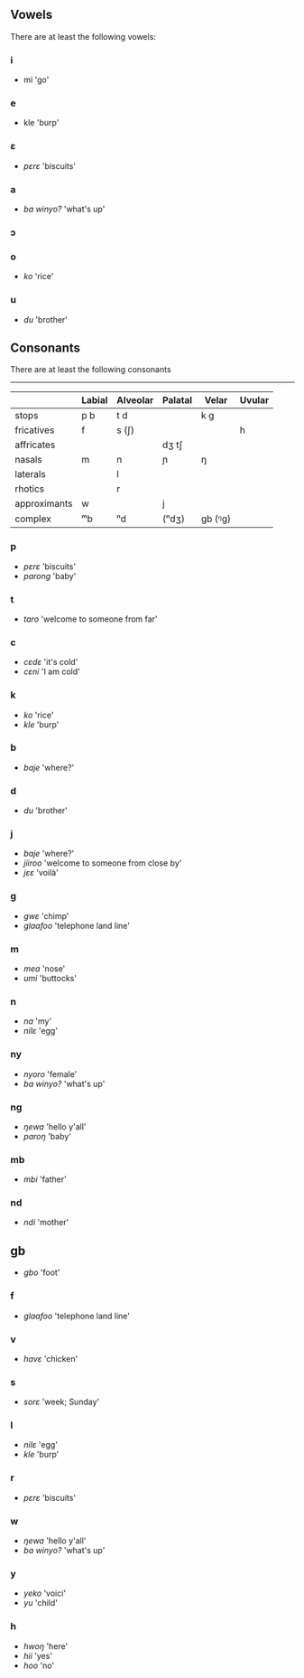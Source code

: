 ## Vowels

There are at least the following vowels: 

### i 
- mi 'go'

### e 
- kle 'burp'


### ɛ
- *pɛrɛ* 'biscuits'


### a 
- *ba winyo?* 'what's up'

### ɔ


### o 
- *ko* 'rice'

### u 
- *du* 'brother'


## Consonants

There are at least the following consonants

----
|        | Labial | Alveolar | Palatal | Velar | Uvular |
|--------|----------|---------|--------|-------|-------|
| stops | p b | t d |  | k ɡ |   |
| fricatives | f  | s (ʃ) |  |  |h  |
| affricates |  |  | dʒ tʃ |  |   |
| nasals | m | n | ɲ | ŋ |  |
| laterals |  | l |  |  |   |
| rhotics |  | r |  |  |   |
| approximants | w |  | j |  |   |
| complex | ᵐb | ⁿd | (ⁿdʒ) | ɡb (ᵑɡ) ||




### p 
- *pɛrɛ* 'biscuits'
- *parong* 'baby'

### t 
- *taro* 'welcome to someone from far'

### c 
- *cɛdɛ* 'it's cold'
- *cɛni* 'I am cold'

### k 
- *ko* 'rice'
- *kle* 'burp'

### b 
- *baje* 'where?'

### d 
- *du* 'brother'

### j
- *baje* 'where?'
- *jiiroo* 'welcome to someone from close by'
- *jɛɛ* 'voilà'

### g 
- *gwɛ* 'chimp'
- *glaafoo* 'telephone land line'

### m 
- *mea* 'nose'
- *umi* 'buttocks'

### n 
- *na* 'my'
- *nilɛ* 'egg'

### ny
- *nyoro* 'female'
- *ba winyo?* 'what's up'

### ng 
- *ŋewa* 'hello y'all'
- *paroŋ* 'baby'

### mb 
- *mbi* 'father'

### nd 
- *ndi* 'mother'

## gb
- *gbo* 'foot'

### f
- *glaafoo* 'telephone land line'

### v
- *havɛ* 'chicken'

### s 
- *sorɛ* 'week; Sunday'

### l 
- *nilɛ* 'egg'
- *kle* 'burp'

### r 
- *pɛrɛ* 'biscuits'

### w
- *ŋewa* 'hello y'all'
- *ba winyo?* 'what's up'

### y
- *yeko* 'voici'
- *yu* 'child'

### h
- *hwoŋ* 'here'
- *hii* 'yes'
- *hoo* 'no'
